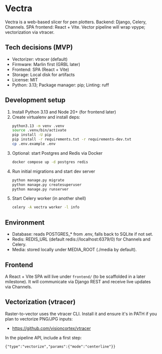 # Vectra

Vectra is a web-based slicer for pen plotters. Backend: Django, Celery, Channels. SPA frontend: React + Vite. Vector pipeline will wrap vpype; vectorization via vtracer.

## Tech decisions (MVP)
- Vectorizer: vtracer (default)
- Firmware: Marlin first (GRBL later)
- Frontend: SPA (React + Vite)
- Storage: Local disk for artifacts
- License: MIT
- Python: 3.13; Package manager: pip; Linting: ruff

## Development setup
1. Install Python 3.13 and Node 20+ (for frontend later)
2. Create virtualenv and install deps:
   ```bash
   python3.13 -m venv .venv
   source .venv/bin/activate
   pip install -U pip
   pip install -r requirements.txt -r requirements-dev.txt
   cp .env.example .env
   ```
3. Optional: start Postgres and Redis via Docker
   ```bash
   docker compose up -d postgres redis
   ```
4. Run initial migrations and start dev server
   ```bash
   python manage.py migrate
   python manage.py createsuperuser
   python manage.py runserver
   ```
5. Start Celery worker (in another shell)
   ```bash
   celery -A vectra worker -l info
   ```

## Environment
- Database: reads POSTGRES_* from .env, falls back to SQLite if not set.
- Redis: REDIS_URL (default redis://localhost:6379/0) for Channels and Celery.
- Media: stored locally under MEDIA_ROOT (./media by default).

## Frontend
A React + Vite SPA will live under `frontend/` (to be scaffolded in a later milestone). It will communicate via Django REST and receive live updates via Channels.

## Vectorization (vtracer)
Raster-to-vector uses the vtracer CLI. Install it and ensure it's in PATH if you plan to vectorize PNG/JPG inputs:
- https://github.com/visioncortex/vtracer

In the pipeline API, include a first step:
```
{"type":"vectorize","params":{"mode":"centerline"}}
```
